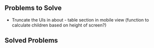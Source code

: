 ## Problems to Solve
  - Truncate the Uls in about - table section in mobile view (function to calculate children based on height of screen?)

## Solved Problems